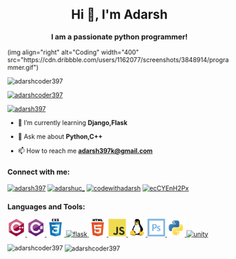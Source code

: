 <h1 align="center">Hi 👋, I'm Adarsh</h1>
<h3 align="center">I am a passionate python programmer!</h3>
(img align="right" alt="Coding" width="400" src="https://cdn.dribbble.com/users/1162077/screenshots/3848914/programmer.gif")


<p align="left"> <img src="https://komarev.com/ghpvc/?username=adarshcoder397&label=Profile%20views&color=0e75b6&style=flat" alt="adarshcoder397" /> </p>

<p align="left"> <a href="https://github.com/ryo-ma/github-profile-trophy"><img src="https://github-profile-trophy.vercel.app/?username=adarshcoder397" alt="adarshcoder397" /></a> </p>

<p align="left"> <a href="https://twitter.com/adarsh397" target="blank"><img src="https://img.shields.io/twitter/follow/adarsh397?logo=twitter&style=for-the-badge" alt="adarsh397" /></a> </p>

- 🌱 I’m currently learning **Django,Flask**

- 💬 Ask me about **Python,C++**

- 📫 How to reach me **adarsh397k@gmail.com**

<h3 align="left">Connect with me:</h3>
<p align="left">
<a href="https://twitter.com/adarsh397" target="blank"><img align="center" src="https://raw.githubusercontent.com/rahuldkjain/github-profile-readme-generator/master/src/images/icons/Social/twitter.svg" alt="adarsh397" height="30" width="40" /></a>
<a href="https://instagram.com/adarshuc_" target="blank"><img align="center" src="https://raw.githubusercontent.com/rahuldkjain/github-profile-readme-generator/master/src/images/icons/Social/instagram.svg" alt="adarshuc_" height="30" width="40" /></a>
<a href="https://www.youtube.com/c/codewithadarsh" target="blank"><img align="center" src="https://raw.githubusercontent.com/rahuldkjain/github-profile-readme-generator/master/src/images/icons/Social/youtube.svg" alt="codewithadarsh" height="30" width="40" /></a>
<a href="https://discord.gg/ecCYEnH2Px" target="blank"><img align="center" src="https://raw.githubusercontent.com/rahuldkjain/github-profile-readme-generator/master/src/images/icons/Social/discord.svg" alt="ecCYEnH2Px" height="30" width="40" /></a>
</p>

<h3 align="left">Languages and Tools:</h3>
<p align="left"> <a href="https://www.w3schools.com/cpp/" target="_blank" rel="noreferrer"> <img src="https://raw.githubusercontent.com/devicons/devicon/master/icons/cplusplus/cplusplus-original.svg" alt="cplusplus" width="40" height="40"/> </a> <a href="https://www.w3schools.com/cs/" target="_blank" rel="noreferrer"> <img src="https://raw.githubusercontent.com/devicons/devicon/master/icons/csharp/csharp-original.svg" alt="csharp" width="40" height="40"/> </a> <a href="https://www.w3schools.com/css/" target="_blank" rel="noreferrer"> <img src="https://raw.githubusercontent.com/devicons/devicon/master/icons/css3/css3-original-wordmark.svg" alt="css3" width="40" height="40"/> </a> <a href="https://flask.palletsprojects.com/" target="_blank" rel="noreferrer"> <img src="https://www.vectorlogo.zone/logos/pocoo_flask/pocoo_flask-icon.svg" alt="flask" width="40" height="40"/> </a> <a href="https://www.w3.org/html/" target="_blank" rel="noreferrer"> <img src="https://raw.githubusercontent.com/devicons/devicon/master/icons/html5/html5-original-wordmark.svg" alt="html5" width="40" height="40"/> </a> <a href="https://developer.mozilla.org/en-US/docs/Web/JavaScript" target="_blank" rel="noreferrer"> <img src="https://raw.githubusercontent.com/devicons/devicon/master/icons/javascript/javascript-original.svg" alt="javascript" width="40" height="40"/> </a> <a href="https://www.linux.org/" target="_blank" rel="noreferrer"> <img src="https://raw.githubusercontent.com/devicons/devicon/master/icons/linux/linux-original.svg" alt="linux" width="40" height="40"/> </a> <a href="https://www.photoshop.com/en" target="_blank" rel="noreferrer"> <img src="https://raw.githubusercontent.com/devicons/devicon/master/icons/photoshop/photoshop-line.svg" alt="photoshop" width="40" height="40"/> </a> <a href="https://www.python.org" target="_blank" rel="noreferrer"> <img src="https://raw.githubusercontent.com/devicons/devicon/master/icons/python/python-original.svg" alt="python" width="40" height="40"/> </a> <a href="https://unity.com/" target="_blank" rel="noreferrer"> <img src="https://www.vectorlogo.zone/logos/unity3d/unity3d-icon.svg" alt="unity" width="40" height="40"/> </a> </p>

<p><img align="left" src="https://github-readme-stats.vercel.app/api/top-langs?username=adarshcoder397&show_icons=true&locale=en&layout=compact" alt="adarshcoder397" /></p>

<p>&nbsp;<img align="center" src="https://github-readme-stats.vercel.app/api?username=adarshcoder397&show_icons=true&locale=en" alt="adarshcoder397" /></p>

